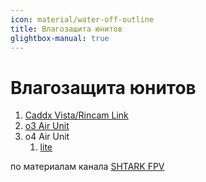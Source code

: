 ```yaml
---
icon: material/water-off-outline
title: Влагозащита юнитов
glightbox-manual: true
---
```

# Влагозащита юнитов

1. <a data-preview="" href="../coating/coating_vista/#влагозащита-caddx-vistarincam-link">Caddx Vista/Rincam Link</a>
2. <a data-preview="" href="../coating/coating_o3/#влагозащита-o3-air-unit">o3 Air Unit</a>
3. o4 Air Unit
    1. <a data-preview="" href="../coating/coating_o4/#влагозащита-o4-air-unit">lite</a>

по материалам канала <a href="https://t.me/shtarkfpv" target="_blank">SHTARK FPV</a>
